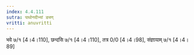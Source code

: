 ```yaml
---
index: 4.4.111
sutra: पाथोनदीभ्यां ड्यण्
vritti: anuvritti
---
```


भवे ७/१ [4।4।110], छन्दसि ७/१ [4।4।110], तत्र 0/0 [4।4।98],  संज्ञायाम् ७/१ [4।4।89]
